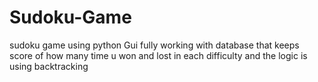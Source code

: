 # Sudoku-Game
sudoku game using python Gui fully working with database that keeps score of how many time u won and lost in each difficulty and the logic is using backtracking
